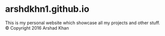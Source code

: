 # arshdkhn1.github.io
This is my personal website which showcase all my projects and other stuff.
© Copyright 2016 Arshad Khan
